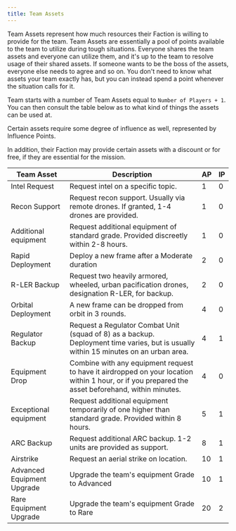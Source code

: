 ```yaml
---
title: Team Assets
---
```


Team Assets represent how much resources their Faction is willing to provide for the team. Team Assets are essentially a pool of points available to the team to utilize during tough situations. Everyone shares the team assets and everyone can utilize them, and it's up to the team to resolve usage of their shared assets. If someone wants to be the boss of the assets, everyone else needs to agree and so on. You don't need to know what assets your team exactly has, but you can instead spend a point whenever the situation calls for it.

Team starts with a number of Team Assets equal to `Number of Players + 1`. You can then consult the table below as to what kind of things the assets can be used at.

Certain assets require some degree of influence as well, represented by Influence Points.

In addition, their Faction may provide certain assets with a discount or for free, if they are essential for the mission.

| Team Asset                 | Description                                                                                                                                       | AP  | IP  |
| -------------------------- | ------------------------------------------------------------------------------------------------------------------------------------------------- | --- | --- |
| Intel Request              | Request intel on a specific topic.                                                                                                                | 1   | 0   |
| Recon Support              | Request recon support. Usually via remote drones. If granted, 1-4 drones are provided.                                                            | 1   | 0   |
| Additional equipment       | Request additional equipment of standard grade. Provided discreetly within 2-8 hours.                                                             | 1   | 0   |
| Rapid Deployment           | Deploy a new frame after a Moderate duration                                                                                                      | 2   | 0   |
| R-LER Backup               | Request two heavily armored, wheeled, urban pacification drones, designation R-LER, for backup.                                                   | 2   | 0   |
| Orbital Deployment         | A new frame can be dropped from orbit in 3 rounds.                                                                                                | 4   | 0   |
| Regulator Backup           | Request a Regulator Combat Unit (squad of 8) as a backup. Deployment time varies, but is usually within 15 minutes on an urban area.              | 4   | 1   |
| Equipment Drop             | Combine with any equipment request to have it airdropped on your location within 1 hour, or if you prepared the asset beforehand, within minutes. | 4   | 0   |
| Exceptional equipment      | Request additional equipment temporarily of one higher than standard grade. Provided within 8 hours.                                              | 5   | 1   |
| ARC Backup                 | Request additional ARC backup. 1-2 units are provided as support.                                                                                 | 8   | 1   |
| Airstrike                  | Request an aerial strike on location.                                                                                                             | 10  | 1   |
| Advanced Equipment Upgrade | Upgrade the team's equipment Grade to Advanced                                                                                                    | 10  | 1   |
| Rare Equipment Upgrade     | Upgrade the team's equipment Grade to Rare                                                                                                        | 20  | 2   |